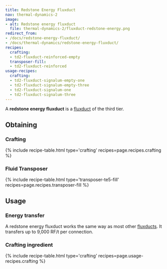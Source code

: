 ```yaml
---
title: Redstone Energy Fluxduct
nav: thermal-dynamics-2
image:
- alt: Redstone energy fluxduct
  file: thermal-dynamics-2/fluxduct-redstone-energy.png
redirect_from:
- /docs/redstone-energy-fluxduct/
- /docs/thermal-dynamics/redstone-energy-fluxduct/
recipes:
  crafting:
  - td2-fluxduct-reinforced-empty
  transposer-fill:
  - td2-fluxduct-reinforced
usage-recipes:
  crafting:
  - td2-fluxduct-signalum-empty-one
  - td2-fluxduct-signalum-empty-three
  - td2-fluxduct-signalum-one
  - td2-fluxduct-signalum-three
---
```


A **redstone energy fluxduct** is a [fluxduct](/docs/thermal-dynamics-2/fluxducts/) of the third
tier.


Obtaining
---------

### Crafting
{% include recipe-table.html type='crafting' recipes=page.recipes.crafting %}

### Fluid Transposer
{% include recipe-table.html type='transposer-te5-fill' recipes=page.recipes.transposer-fill %}


Usage
-----

### Energy transfer
A redstone energy fluxduct works the same way as most other
[fluxducts](/docs/thermal-dynamics-2/fluxducts/). It transfers up to 9,000 RF/t per connection.

### Crafting ingredient
{% include recipe-table.html type='crafting' recipes=page.usage-recipes.crafting %}
